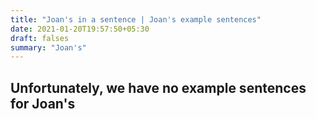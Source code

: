 ```yaml
---
title: "Joan's in a sentence | Joan's example sentences"
date: 2021-01-20T19:57:50+05:30
draft: falses
summary: "Joan's"
---
```

## Unfortunately, we have no example sentences for Joan's                 
